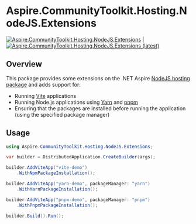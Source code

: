 # Aspire.CommunityToolkit.Hosting.NodeJS.Extensions

[![Aspire.CommunityToolkit.Hosting.NodeJS.Extensions](https://img.shields.io/nuget/v/Aspire.CommunityToolkit.Hosting.NodeJS.Extensions)](https://nuget.org/packages/Aspire.CommunityToolkit.Hosting.NodeJS.Extensions/) | [![Aspire.CommunityToolkit.Hosting.NodeJS.Extensions (latest)](<https://img.shields.io/nuget/vpre/Aspire.CommunityToolkit.Hosting.NodeJS.Extensions?label=nuget%20(preview)>)](https://nuget.org/packages/Aspire.CommunityToolkit.Hosting.NodeJS.Extensions/absoluteLatest)

## Overview

This package provides some extensions on the .NET Aspire [NodeJS hosting package](https://nuget.org/packages/Aspire.Hosting.NodeJS) and adds support for:

-   Running [Vite](https://vitejs.dev/) applications
-   Running Node.js applications using [Yarn](https://yarnpkg.com/) and [pnpm](https://pnpm.io/)
-   Ensuring that the packages are installed before running the application (using the specified package manager)

## Usage

```csharp
using Aspire.CommunityToolkit.Hosting.NodeJS.Extensions;

var builder = DistributedApplication.CreateBuilder(args);

builder.AddViteApp("vite-demo")
    .WithNpmPackageInstallation();

builder.AddViteApp("yarn-demo", packageManager: "yarn")
    .WithYarnPackageInstallation();

builder.AddViteApp("pnpm-demo", packageManager: "pnpm")
    .WithPnpmPackageInstallation();

builder.Build().Run();
```

